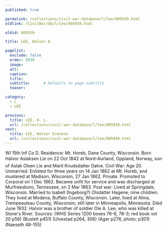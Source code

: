 ```yaml
---
published: true

permalink: /collections/civil-war-database/l/lee/005939.html
oldlink: /CivilWar/db/l/lee/005939.html

oldid: 005939

title: LEE, Halvor A.

pagelist:
  exclude: false
  order: 5939
  image: 
  alt:
  caption:
  title:
  subtitle:      # Defaults to page subtitle
  teaser:

category: 
  - L 
  - LEE

previous:
  title: LEE, H. L.
  url: /collections/civil-war-database/l/lee/005938.html  
next:
  title: LEE, Halvor Evenson
  url: /collections/civil-war-database/l/lee/005940.html   
---
```

WI 15th Inf Co D. Residence: Mt. Horeb, Dane County, Wisconsin. Born &#147;Halvor Aslaksen Lie&#148; on 22 Oct 1842 at Nord-Aurland, Oppland, Norway, son of Aslak Olsen Lie and Marit Knudsdatter D&oslash;lve. Civil War: Age 20. Unmarried. Enlisted for three years on 14 Jan 1862 at Mt. Horeb, and mustered at Madison, Wisconsin, 27 Jan 1862. Private. Promoted to Corporal on 1 Dec 1862. Became unfit for service and was discharged at Murfreesboro, Tennessee, on 2 Mar 1863. Post war: Lived at Springdale, Wisconsin. Married to Isabell (Ingeborg?) Olsdatter Hagene; nine children. They lived at Modena, Buffalo County, Wisconsin. Later, lived at Alma, Trempeauleau County, Wisconsin; still later in Minneapolis, Minnesota. Died June 1932. Halvor was a brother of soldier Ole A. Lee, who was killed at Stone&#39;s River. Sources: (WHS Series 1200 boxes 76-6, 78-3; red book vol 20 p56) (Buslett p451) (Ulvestad p264, 306) (Ager p276, photo; p301) (Naeseth &#146;48-155)